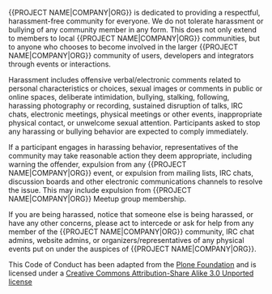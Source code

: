 {{PROJECT NAME|COMPANY|ORG}} is dedicated to providing a respectful, harassment-free community for everyone. We do not tolerate harassment or bullying of any community member in any form. This does not only extend to members to local {{PROJECT NAME|COMPANY|ORG}} communities, but to anyone who chooses to become involved in the larger {{PROJECT NAME|COMPANY|ORG}} community of users, developers and integrators through events or interactions.

Harassment includes offensive verbal/electronic comments related to personal characteristics or choices, sexual images or comments in public or online spaces, deliberate intimidation, bullying, stalking, following, harassing photography or recording, sustained disruption of talks, IRC chats, electronic meetings, physical meetings or other events, inappropriate physical contact, or unwelcome sexual attention. Participants asked to stop any harassing or bullying behavior are expected to comply immediately.

If a participant engages in harassing behavior, representatives of the community may take reasonable action they deem appropriate, including warning the offender, expulsion from any {{PROJECT NAME|COMPANY|ORG}} event, or expulsion from mailing lists, IRC chats, discussion boards and other electronic communications channels to resolve the issue. This may include expulsion from {{PROJECT NAME|COMPANY|ORG}} Meetup group membership.

If you are being harassed, notice that someone else is being harassed, or have any other concerns, please act to intercede or ask for help from any member of the {{PROJECT NAME|COMPANY|ORG}} community, IRC chat admins, website admins, or organizers/representatives of any physical events put on under the auspices of {{PROJECT NAME|COMPANY|ORG}}.

This Code of Conduct has been adapted from the [Plone Foundation](http://plone.org/foundation/materials/foundation-resolutions/code-of-conduct) and is licensed under a [Creative Commons Attribution-Share Alike 3.0 Unported license](http://creativecommons.org/licenses/by-sa/3.0/)
